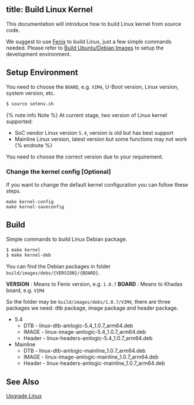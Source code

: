title: Build Linux Kernel
---

This documentation will introduce how to build Linux kernel from source code.

We suggest to use [Fenix](https://github.com/khadas/fenix) to build Linux, just a few simple commands needed. Please refer to [Build Ubuntu/Debian Images](FenixScript.html) to setup the development environment.


## Setup Environment

You need to choose the `BOARD`, e.g. `VIM4`, U-Boot version, Linux version, system version, etc.

```bash
$ source setenv.sh
```

{% note info Note %}
At current stage, two version of Linux kernel supported:
* SoC vendor Linux version `5.4`, version is old but has best support
* Mainline Linux version, latest version but some functions may not work
{% endnote %}

You need to choose the correct version due to your requirement.

### Change the kernel config [Optional]

If you want to change the default kernel configuration you can follow these steps.

```
make kernel-config
make kernel-saveconfig
```

## Build

Simple commands to build Linux Debian package.

```bash
$ make kernel
$ make kernel-deb
```

You can find the Debian packages in folder `build/images/debs/{VERSION}/{BOARD}`.

**VERSION** : Means to Fenix version, e.g. `1.0.7`
**BOARD** : Means to Khadas board, e.g. `VIM4`

So the folder may be `build/images/debs/1.0.7/VIM4`, there are three packages we need: dtb package, image package and header package.

* 5.4
  * DTB - linux-dtb-amlogic-5.4_1.0.7_arm64.deb
  * IMAGE - linux-image-amlogic-5.4_1.0.7_arm64.deb
  * Header - linux-headers-amlogic-5.4_1.0.7_arm64.deb
* Mainline
  * DTB - linux-dtb-amlogic-mainline_1.0.7_arm64.deb
  * IMAGE - linux-image-amlogic-mainline_1.0.7_arm64.deb
  * Header - linux-headers-amlogic-mainline_1.0.7_arm64.deb

## See Also
[Upgrade Linux](UpgradeLinuxKernel.html)
